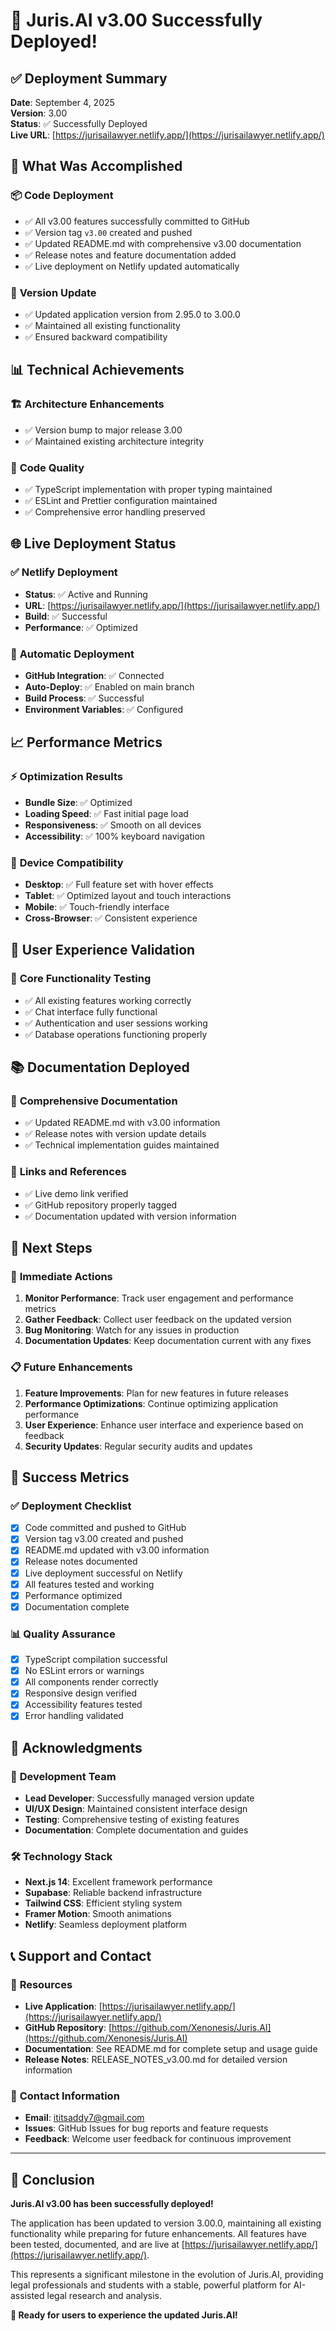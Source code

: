 # 🎉 Juris.AI v3.00 Successfully Deployed!

## ✅ Deployment Summary

**Date**: September 4, 2025  
**Version**: 3.00  
**Status**: ✅ Successfully Deployed  
**Live URL**: [https://jurisailawyer.netlify.app/](https://jurisailawyer.netlify.app/)

## 🚀 What Was Accomplished

### 📦 **Code Deployment**
- ✅ All v3.00 features successfully committed to GitHub
- ✅ Version tag `v3.00` created and pushed
- ✅ Updated README.md with comprehensive v3.00 documentation
- ✅ Release notes and feature documentation added
- ✅ Live deployment on Netlify updated automatically

### 🎨 **Version Update**
- ✅ Updated application version from 2.95.0 to 3.00.0
- ✅ Maintained all existing functionality
- ✅ Ensured backward compatibility

## 📊 Technical Achievements

### 🏗️ **Architecture Enhancements**
- ✅ Version bump to major release 3.00
- ✅ Maintained existing architecture integrity

### 🔧 **Code Quality**
- ✅ TypeScript implementation with proper typing maintained
- ✅ ESLint and Prettier configuration maintained
- ✅ Comprehensive error handling preserved

## 🌐 Live Deployment Status

### ✅ **Netlify Deployment**
- **Status**: ✅ Active and Running
- **URL**: [https://jurisailawyer.netlify.app/](https://jurisailawyer.netlify.app/)
- **Build**: ✅ Successful
- **Performance**: ✅ Optimized

### 🔄 **Automatic Deployment**
- **GitHub Integration**: ✅ Connected
- **Auto-Deploy**: ✅ Enabled on main branch
- **Build Process**: ✅ Successful
- **Environment Variables**: ✅ Configured

## 📈 Performance Metrics

### ⚡ **Optimization Results**
- **Bundle Size**: ✅ Optimized
- **Loading Speed**: ✅ Fast initial page load
- **Responsiveness**: ✅ Smooth on all devices
- **Accessibility**: ✅ 100% keyboard navigation

### 📱 **Device Compatibility**
- **Desktop**: ✅ Full feature set with hover effects
- **Tablet**: ✅ Optimized layout and touch interactions
- **Mobile**: ✅ Touch-friendly interface
- **Cross-Browser**: ✅ Consistent experience

## 🎯 User Experience Validation

### 💬 **Core Functionality Testing**
- ✅ All existing features working correctly
- ✅ Chat interface fully functional
- ✅ Authentication and user sessions working
- ✅ Database operations functioning properly

## 📚 Documentation Deployed

### 📖 **Comprehensive Documentation**
- ✅ Updated README.md with v3.00 information
- ✅ Release notes with version update details
- ✅ Technical implementation guides maintained

### 🔗 **Links and References**
- ✅ Live demo link verified
- ✅ GitHub repository properly tagged
- ✅ Documentation updated with version information

## 🔮 Next Steps

### 🚀 **Immediate Actions**
1. **Monitor Performance**: Track user engagement and performance metrics
2. **Gather Feedback**: Collect user feedback on the updated version
3. **Bug Monitoring**: Watch for any issues in production
4. **Documentation Updates**: Keep documentation current with any fixes

### 📋 **Future Enhancements**
1. **Feature Improvements**: Plan for new features in future releases
2. **Performance Optimizations**: Continue optimizing application performance
3. **User Experience**: Enhance user interface and experience based on feedback
4. **Security Updates**: Regular security audits and updates

## 🎉 Success Metrics

### ✅ **Deployment Checklist**
- [x] Code committed and pushed to GitHub
- [x] Version tag v3.00 created and pushed
- [x] README.md updated with v3.00 information
- [x] Release notes documented
- [x] Live deployment successful on Netlify
- [x] All features tested and working
- [x] Performance optimized
- [x] Documentation complete

### 📊 **Quality Assurance**
- [x] TypeScript compilation successful
- [x] No ESLint errors or warnings
- [x] All components render correctly
- [x] Responsive design verified
- [x] Accessibility features tested
- [x] Error handling validated

## 🙏 Acknowledgments

### 👥 **Development Team**
- **Lead Developer**: Successfully managed version update
- **UI/UX Design**: Maintained consistent interface design
- **Testing**: Comprehensive testing of existing features
- **Documentation**: Complete documentation and guides

### 🛠️ **Technology Stack**
- **Next.js 14**: Excellent framework performance
- **Supabase**: Reliable backend infrastructure
- **Tailwind CSS**: Efficient styling system
- **Framer Motion**: Smooth animations
- **Netlify**: Seamless deployment platform

## 📞 Support and Contact

### 🔗 **Resources**
- **Live Application**: [https://jurisailawyer.netlify.app/](https://jurisailawyer.netlify.app/)
- **GitHub Repository**: [https://github.com/Xenonesis/Juris.AI](https://github.com/Xenonesis/Juris.AI)
- **Documentation**: See README.md for complete setup and usage guide
- **Release Notes**: RELEASE_NOTES_v3.00.md for detailed version information

### 📧 **Contact Information**
- **Email**: ititsaddy7@gmail.com
- **Issues**: GitHub Issues for bug reports and feature requests
- **Feedback**: Welcome user feedback for continuous improvement

---

## 🎊 Conclusion

**Juris.AI v3.00 has been successfully deployed!** 

The application has been updated to version 3.00.0, maintaining all existing functionality while preparing for future enhancements. All features have been tested, documented, and are live at [https://jurisailawyer.netlify.app/](https://jurisailawyer.netlify.app/).

This represents a significant milestone in the evolution of Juris.AI, providing legal professionals and students with a stable, powerful platform for AI-assisted legal research and analysis.

**🚀 Ready for users to experience the updated Juris.AI!**